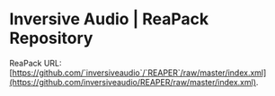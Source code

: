 # Inversive Audio | ReaPack Repository

ReaPack URL: [https://github.com/`inversiveaudio`/`REAPER`/raw/master/index.xml](https://github.com/inversiveaudio/REAPER/raw/master/index.xml).
